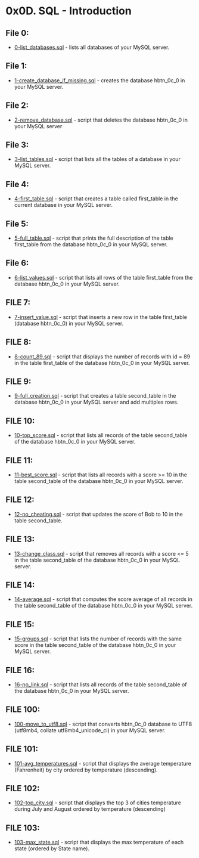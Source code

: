 # 0x0D. SQL - Introduction

## File 0:
* [0-list_databases.sql](./0-list_databases.sql) - lists all databases of your MySQL server.
## File 1:
* [1-create_database_if_missing.sql](./1-create_database_if_missing.sql) -  creates the database hbtn_0c_0 in your MySQL server.
## File 2:
* [2-remove_database.sql](./2-remove_database.sql) -  script that deletes the database hbtn_0c_0 in your MySQL server
## File 3:
* [3-list_tables.sql](./3-list_tables.sql) -  script that lists all the tables of a database in your MySQL server.
## File 4:
* [4-first_table.sql](./4-first_table.sql) -  script that creates a table called first_table in the current database in your MySQL server.
## File 5:
* [5-full_table.sql](./5-full_table.sql) -  script that prints the full description of the table first_table from the database hbtn_0c_0 in your MySQL server.

## File 6:
* [6-list_values.sql](./6-list_values.sql) - script that lists all rows of the table first_table from the database hbtn_0c_0 in your MySQL server.

## FILE 7: 
* [7-insert_value.sql](./7-insert_value.sql) - script that inserts a new row in the table first_table (database hbtn_0c_0) in your MySQL server.

## FILE 8: 
* [8-count_89.sql](./8-count_89.sql) - script that displays the number of records with id = 89 in the table first_table of the database hbtn_0c_0 in your MySQL server.

## FILE 9: 
* [9-full_creation.sql](./9-full_creation.sql) - script that creates a table second_table in the database hbtn_0c_0 in your MySQL server and add multiples rows.

## FILE 10: 
* [10-top_score.sql](./10-top_score.sql) - script that lists all records of the table second_table of the database hbtn_0c_0 in your MySQL server.

## FILE 11: 
* [11-best_score.sql](./11-best_score.sql) - script that lists all records with a score >= 10 in the table second_table of the database hbtn_0c_0 in your MySQL server.

## FILE 12: 
* [12-no_cheating.sql](./12-no_cheating.sql) - script that updates the score of Bob to 10 in the table second_table.

## FILE 13: 
* [13-change_class.sql](./13-change_class.sql) - script that removes all records with a score <= 5 in the table second_table of the database hbtn_0c_0 in your MySQL server.

## FILE 14: 
* [14-average.sql](./14-average.sql) - script that computes the score average of all records in the table second_table of the database hbtn_0c_0 in your MySQL server.

## FILE 15: 
* [15-groups.sql](./15-groups.sql) -  script that lists the number of records with the same score in the table second_table of the database hbtn_0c_0 in your MySQL server.

## FILE 16: 
* [16-no_link.sql](./16-no_link.sql) - script that lists all records of the table second_table of the database hbtn_0c_0 in your MySQL server.

## FILE 100: 
* [100-move_to_utf8.sql](./100-move_to_utf8.sql) - script that converts hbtn_0c_0 database to UTF8 (utf8mb4, collate utf8mb4_unicode_ci) in your MySQL server.

## FILE 101: 
* [101-avg_temperatures.sql](./101-avg_temperatures.sql) - script that displays the average temperature (Fahrenheit) by city ordered by temperature (descending).

## FILE 102: 
* [102-top_city.sql](./102-top_city.sql) - script that displays the top 3 of cities temperature during July and August ordered by temperature (descending)

## FILE 103: 
* [103-max_state.sql](./103-max_state.sql) - script that displays the max temperature of each state (ordered by State name).

